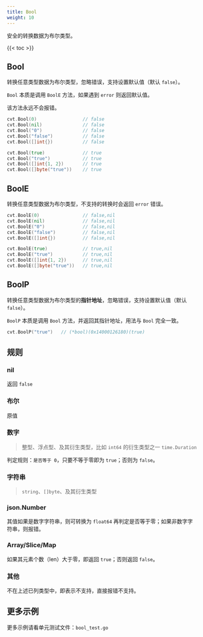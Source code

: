 ```yaml
---
title: Bool
weight: 10
---
```


安全的转换数据为布尔类型。

{{< toc >}}


## Bool
转换任意类型数据为布尔类型，忽略错误，支持设置默认值（默认 `false`）。

`Bool` 本质是调用 `BoolE` 方法，如果遇到 `error` 则返回默认值。

该方法永远不会报错。

```go
cvt.Bool(0)                 // false
cvt.Bool(nil)               // false
cvt.Bool("0")               // false
cvt.Bool("false")           // false
cvt.Bool([]int{})           // false

cvt.Bool(true)              // true
cvt.Bool("true")            // true
cvt.Bool([]int{1, 2})       // true
cvt.Bool([]byte("true"))    // true
```

## BoolE
转换任意类型数据为布尔类型，不支持的转换时会返回 `error` 错误。

```go
cvt.BoolE(0)                // false,nil
cvt.BoolE(nil)              // false,nil
cvt.BoolE("0")              // false,nil
cvt.BoolE("false")          // false,nil
cvt.BoolE([]int{})          // false,nil

cvt.BoolE(true)             // true,nil
cvt.BoolE("true")           // true,nil
cvt.BoolE([]int{1, 2})      // true,nil
cvt.BoolE([]byte("true"))   // true,nil
```

## BoolP
转换任意类型数据为布尔类型的**指针地址**，忽略错误，支持设置默认值（默认 `false`）。

`BoolP` 本质是调用 `Bool` 方法，并返回其指针地址，用法与 `Bool` 完全一致。

```go
cvt.BoolP("true")   // (*bool)(0x14000126180)(true)
```


## 规则
### nil
返回 `false`

### 布尔
原值

### 数字
> 整型、浮点型、及其衍生类型，比如 `int64` 的衍生类型之一 `time.Duration`

判定规则：`是否等于 0`，只要不等于零即为 `true`；否则为 `false`。

### 字符串
> `string`、`[]byte`、及其衍生类型

### json.Number
其值如果是数字字符串，则可转换为 `float64` 再判定是否等于零；如果非数字字符串，则报错。

### Array/Slice/Map
如果其元素个数（len）大于零，即返回 `true`；否则返回 `false`。

### 其他
不在上述已列类型中，即表示不支持，直接报错不支持。


## 更多示例
更多示例请看单元测试文件：`bool_test.go`

